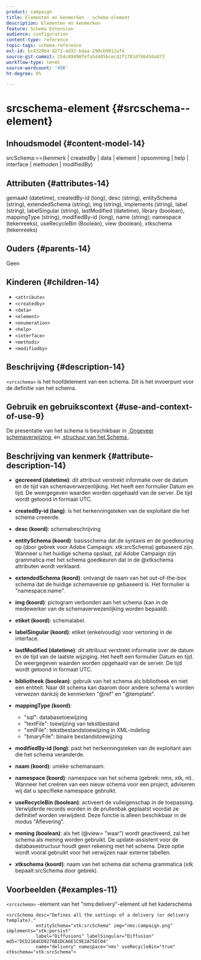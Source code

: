 ```yaml
---
product: campaign
title: Elementen en kenmerken - schema-element
description: Elementen en kenmerken
feature: Schema Extension
audience: configuration
content-type: reference
topic-tags: schema-reference
exl-id: bc4329b4-d272-4d32-bdaa-290cb9912af4
source-git-commit: 254c89490fefa5d405bcecd2f1781df46450a873
workflow-type: tm+mt
source-wordcount: '456'
ht-degree: 0%

---
```


# srcschema-element {#srcschema--element}


## Inhoudsmodel {#content-model-14}

srcSchema:==(kenmerk | createdBy | data | element | opsomming | help | interface | methoden | modifiedBy)

## Attributen {#attributes-14}

gemaakt (datetime), createdBy-id (long), desc (string), entitySchema (string), extendedSchema (string), img (string), implements (string), label (string), labelSingular (string), lastModified (datetime), library (boolean), mappingType (string), modifiedBy-id (long), name (string); namespace (tekenreeks), useRecycleBin (Boolean), view (boolean), xtkschema (tekenreeks)

## Ouders {#parents-14}

Geen

## Kinderen {#children-14}

* `<attribute>`
* `<createdby>`
* `<data>`
* `<element>`
* `<enumeration>`
* `<help>`
* `<interface>`
* `<methods>`
* `<modifiedby>`

## Beschrijving {#description-14}

`<srcschema>` is het hoofdelement van een schema. Dit is het invoerpunt voor de definitie van het schema.

## Gebruik en gebruikscontext {#use-and-context-of-use-9}

De presentatie van het schema is beschikbaar in [&#x200B; Ongeveer schemaverwijzing &#x200B;](../../../configuration/using/about-schema-reference.md) en [&#x200B; structuur van het Schema &#x200B;](../../../configuration/using/schema-structure.md).

## Beschrijving van kenmerk {#attribute-description-14}

* **gecreeerd (datetime)**: dit attribuut verstrekt informatie over de datum en de tijd van schemaverwezenlijking. Het heeft een formulier Datum en tijd. De weergegeven waarden worden opgehaald van de server. De tijd wordt getoond in formaat UTC.
* **createdBy-id (lang)**: is het herkenningsteken van de exploitant die het schema creeerde.
* **desc (koord)**: schemabeschrijving
* **entitySchema (koord)**: basisschema dat de syntaxis en de goedkeuring op (door gebrek voor Adobe Campaign: xtk:srcSchema) gebaseerd zijn. Wanneer u het huidige schema opslaat, zal Adobe Campaign zijn grammatica met het schema goedkeuren dat in de @xtkschema attributen wordt verklaard.
* **extendedSchema (koord)**: ontvangt de naam van het out-of-the-box schema dat de huidige schemaversie op gebaseerd is. Het formulier is &quot;namespace:name&quot;.
* **img (koord)**: pictogram verbonden aan het schema (kan in de medewerker van de schemaverwezenlijking worden bepaald).
* **etiket (koord)**: schemalabel.
* **labelSingular (koord)**: etiket (enkelvoudig) voor vertoning in de interface.
* **lastModified (datetime)**: dit attribuut verstrekt informatie over de datum en de tijd van de laatste wijziging. Het heeft een formulier Datum en tijd. De weergegeven waarden worden opgehaald van de server. De tijd wordt getoond in formaat UTC.
* **bibliotheek (boolean)**: gebruik van het schema als bibliotheek en niet een entiteit. Naar dit schema kan daarom door andere schema&#39;s worden verwezen dankzij de kenmerken &quot;@ref&quot; en &quot;@template&quot;.
* **mappingType (koord)**:

   * &quot;sql&quot;: databasetoewijzing
   * &quot;textFile&quot;: toewijzing van tekstbestand
   * &quot;xmlFile&quot;: tekstbestandstoewijzing in XML-indeling
   * &quot;binaryFile&quot;: binaire bestandstoewijzing

* **modifiedBy-id (long)**: past het herkenningsteken van de exploitant aan die het schema veranderde.
* **naam (koord)**: unieke schemanaam.
* **namespace (koord)**: namespace van het schema (gebrek: nms, xtk, nl). Wanneer het creëren van een nieuw schema voor een project, adviseren wij dat u specifieke namespace gebruikt.
* **useRecycleBin (boolean)**: activeert de vuileigenschap in de toepassing. Verwijderde records worden in de prullenbak geplaatst voordat ze definitief worden verwijderd. Deze functie is alleen beschikbaar in de modus &quot;Aflevering&quot;.
* **mening (boolean)**: als het (@view= &quot;waar&quot;) wordt geactiveerd, zal het schema als mening worden gebruikt. De update-assistent voor de databasestructuur houdt geen rekening met het schema. Deze optie wordt vooral gebruikt voor het verwijzen naar externe tabellen.
* **xtkschema (koord)**: naam van het schema dat schema grammatica (xtk bepaalt:srcSchema door gebrek).

## Voorbeelden {#examples-11}

`<srcschema>` -element van het &quot;nms:delivery&quot;-element uit het kaderschema

```
<srcSchema desc="Defines all the settings of a delivery (or delivery template)."  
           entitySchema="xtk:srcSchema" img="nms:campaign.png" implements="xtk:persist" 
           label="Diffusions" labelSingular="Diffusion" md5="DCD2164CD0276B1DCA6E1C9E2A75EC04"
           name="delivery" namespace="nms" useRecycleBin="true" xtkschema="xtk:srcSchema">
```
